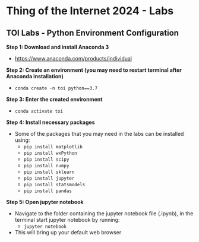 # Thing of the Internet 2024 - Labs


## TOI Labs -  Python Environment Configuration

**Step 1: Download and install Anaconda 3**
- https://www.anaconda.com/products/individual

**Step 2: Create an environment (you may need to restart terminal after Anaconda installation)**
- `conda create -n toi python==3.7`

**Step 3: Enter the created environment**
- `conda activate toi`

**Step 4: Install necessary packages**
- Some of the packages that you may need in the labs can be installed using:
	- `pip install matplotlib`
	- `pip install wxPython`
	- `pip install scipy`
	- `pip install numpy`
	- `pip install sklearn`
	- `pip install jupyter`
	- `pip install statsmodels`
	- `pip install pandas`


**Step 5: Open jupyter notebook**
- Navigate to the folder containing the jupyter notebook file (.ipynb), in the terminal start jupyter notebook by running:
	- `jupyter notebook`
- This will bring up your default web browser
